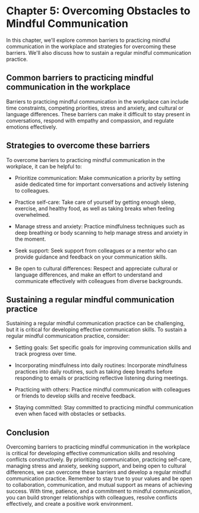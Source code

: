 Chapter 5: Overcoming Obstacles to Mindful Communication
========================================================

In this chapter, we'll explore common barriers to practicing mindful communication in the workplace and strategies for overcoming these barriers. We'll also discuss how to sustain a regular mindful communication practice.

Common barriers to practicing mindful communication in the workplace
--------------------------------------------------------------------

Barriers to practicing mindful communication in the workplace can include time constraints, competing priorities, stress and anxiety, and cultural or language differences. These barriers can make it difficult to stay present in conversations, respond with empathy and compassion, and regulate emotions effectively.

Strategies to overcome these barriers
-------------------------------------

To overcome barriers to practicing mindful communication in the workplace, it can be helpful to:

* Prioritize communication: Make communication a priority by setting aside dedicated time for important conversations and actively listening to colleagues.

* Practice self-care: Take care of yourself by getting enough sleep, exercise, and healthy food, as well as taking breaks when feeling overwhelmed.

* Manage stress and anxiety: Practice mindfulness techniques such as deep breathing or body scanning to help manage stress and anxiety in the moment.

* Seek support: Seek support from colleagues or a mentor who can provide guidance and feedback on your communication skills.

* Be open to cultural differences: Respect and appreciate cultural or language differences, and make an effort to understand and communicate effectively with colleagues from diverse backgrounds.

Sustaining a regular mindful communication practice
---------------------------------------------------

Sustaining a regular mindful communication practice can be challenging, but it is critical for developing effective communication skills. To sustain a regular mindful communication practice, consider:

* Setting goals: Set specific goals for improving communication skills and track progress over time.

* Incorporating mindfulness into daily routines: Incorporate mindfulness practices into daily routines, such as taking deep breaths before responding to emails or practicing reflective listening during meetings.

* Practicing with others: Practice mindful communication with colleagues or friends to develop skills and receive feedback.

* Staying committed: Stay committed to practicing mindful communication even when faced with obstacles or setbacks.

Conclusion
----------

Overcoming barriers to practicing mindful communication in the workplace is critical for developing effective communication skills and resolving conflicts constructively. By prioritizing communication, practicing self-care, managing stress and anxiety, seeking support, and being open to cultural differences, we can overcome these barriers and develop a regular mindful communication practice. Remember to stay true to your values and be open to collaboration, communication, and mutual support as means of achieving success. With time, patience, and a commitment to mindful communication, you can build stronger relationships with colleagues, resolve conflicts effectively, and create a positive work environment.
